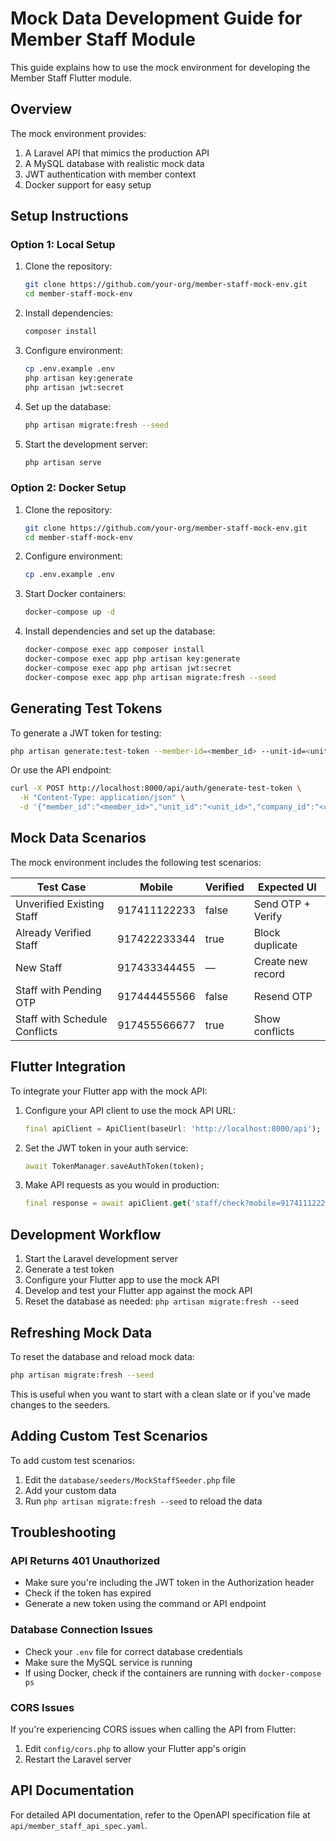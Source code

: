 # Mock Data Development Guide for Member Staff Module

This guide explains how to use the mock environment for developing the Member Staff Flutter module.

## Overview

The mock environment provides:

1. A Laravel API that mimics the production API
2. A MySQL database with realistic mock data
3. JWT authentication with member context
4. Docker support for easy setup

## Setup Instructions

### Option 1: Local Setup

1. Clone the repository:
   ```bash
   git clone https://github.com/your-org/member-staff-mock-env.git
   cd member-staff-mock-env
   ```

2. Install dependencies:
   ```bash
   composer install
   ```

3. Configure environment:
   ```bash
   cp .env.example .env
   php artisan key:generate
   php artisan jwt:secret
   ```

4. Set up the database:
   ```bash
   php artisan migrate:fresh --seed
   ```

5. Start the development server:
   ```bash
   php artisan serve
   ```

### Option 2: Docker Setup

1. Clone the repository:
   ```bash
   git clone https://github.com/your-org/member-staff-mock-env.git
   cd member-staff-mock-env
   ```

2. Configure environment:
   ```bash
   cp .env.example .env
   ```

3. Start Docker containers:
   ```bash
   docker-compose up -d
   ```

4. Install dependencies and set up the database:
   ```bash
   docker-compose exec app composer install
   docker-compose exec app php artisan key:generate
   docker-compose exec app php artisan jwt:secret
   docker-compose exec app php artisan migrate:fresh --seed
   ```

## Generating Test Tokens

To generate a JWT token for testing:

```bash
php artisan generate:test-token --member-id=<member_id> --unit-id=<unit_id> --company-id=<company_id>
```

Or use the API endpoint:

```bash
curl -X POST http://localhost:8000/api/auth/generate-test-token \
  -H "Content-Type: application/json" \
  -d '{"member_id":"<member_id>","unit_id":"<unit_id>","company_id":"<company_id>"}'
```

## Mock Data Scenarios

The mock environment includes the following test scenarios:

| Test Case | Mobile | Verified | Expected UI |
|-----------|--------|----------|-------------|
| Unverified Existing Staff | 917411122233 | false | Send OTP + Verify |
| Already Verified Staff | 917422233344 | true | Block duplicate |
| New Staff | 917433344455 | — | Create new record |
| Staff with Pending OTP | 917444455566 | false | Resend OTP |
| Staff with Schedule Conflicts | 917455566677 | true | Show conflicts |

## Flutter Integration

To integrate your Flutter app with the mock API:

1. Configure your API client to use the mock API URL:
   ```dart
   final apiClient = ApiClient(baseUrl: 'http://localhost:8000/api');
   ```

2. Set the JWT token in your auth service:
   ```dart
   await TokenManager.saveAuthToken(token);
   ```

3. Make API requests as you would in production:
   ```dart
   final response = await apiClient.get('staff/check?mobile=917411122233');
   ```

## Development Workflow

1. Start the Laravel development server
2. Generate a test token
3. Configure your Flutter app to use the mock API
4. Develop and test your Flutter app against the mock API
5. Reset the database as needed: `php artisan migrate:fresh --seed`

## Refreshing Mock Data

To reset the database and reload mock data:

```bash
php artisan migrate:fresh --seed
```

This is useful when you want to start with a clean slate or if you've made changes to the seeders.

## Adding Custom Test Scenarios

To add custom test scenarios:

1. Edit the `database/seeders/MockStaffSeeder.php` file
2. Add your custom data
3. Run `php artisan migrate:fresh --seed` to reload the data

## Troubleshooting

### API Returns 401 Unauthorized

- Make sure you're including the JWT token in the Authorization header
- Check if the token has expired
- Generate a new token using the command or API endpoint

### Database Connection Issues

- Check your `.env` file for correct database credentials
- Make sure the MySQL service is running
- If using Docker, check if the containers are running with `docker-compose ps`

### CORS Issues

If you're experiencing CORS issues when calling the API from Flutter:

1. Edit `config/cors.php` to allow your Flutter app's origin
2. Restart the Laravel server

## API Documentation

For detailed API documentation, refer to the OpenAPI specification file at `api/member_staff_api_spec.yaml`.
